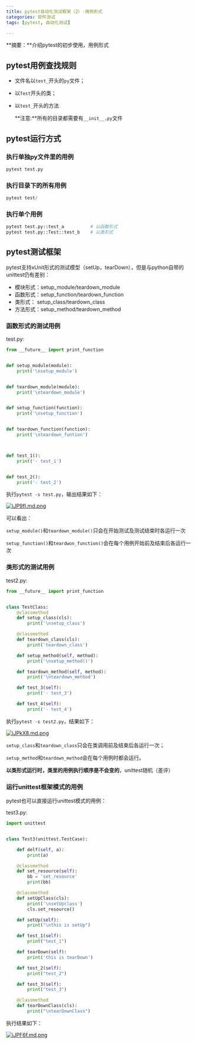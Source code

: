 ```yaml
---
title: pytest自动化测试框架（2）-用例形式
categories: 软件测试
tags: [pytest, 自动化测试]

---
```


**摘要：**介绍pytest的初步使用，用例形式

<!-- more -->

## pytest用例查找规则

- 文件名以`test_`开头的`py`文件；

- 以`Test`开头的类；

- 以`test_`开头的方法

  **注意:**所有的目录都需要有`__init__.py`文件

## pytest运行方式

### 执行单独py文件里的用例

```python
pytest test.py
```

### 执行目录下的所有用例

```python
pytest test/
```

### 执行单个用例

```python
pytest test.py::test_a			# 以函数形式
pytest test.py::Test::test_b	# 以类形式
```

## pytest测试框架

pytest支持xUnit形式的测试模型（setUp，tearDown），但是与python自带的unittest仍有差别：

- 模块形式：setup_module/teardown_module
- 函数形式：setup_function/teardown_function
- 类形式：    setup_class/teardown_class
- 方法形式：setup_method/teardown_method

### 函数形式的测试用例

test.py:

```python
from __future__ import print_function


def setup_module(module):
    print('\nsetup_module')


def teardown_module(module):
    print('\nteardown_module')


def setup_function(function):
    print('\nsetup_function')


def teardown_function(function):
    print('\nteardown_funtion')



def test_1():
    print('- test_1')


def test_2():
    print('- test_2')
```

执行`pytest -s test.py`，输出结果如下：

[![iJP9fI.md.png](http://img.qizhenjun.com/TIM截图20180928182003.png)](https://imgchr.com/i/iJP9fI)

可以看出：

`setup_module()`和`teardown_module()`只会在开始测试及测试结束时各运行一次

`setup_function()`和`teardwon_function()`会在每个用例开始前及结束后各运行一次

### 类形式的测试用例

test2.py:

```python
from __future__ import print_function


class TestClass:
    @classmethod
    def setup_class(cls):
        print('\nsetup_class')

    @classmethod
    def teardown_class(cls):
        print('teardown_class')

    def setup_method(self, method):
        print('\nsetup_method()')

    def teardown_method(self, method):
        print('\nteardown_method')

    def test_3(self):
        print('- test_3')

    def test_4(self):
        print('- test_4')

```

执行`pytest -s test2.py`，结果如下：

[![iJPkX8.md.png](http://img.qizhenjun.com/TIM截图20180928183008.png)](https://imgchr.com/i/iJPkX8)

`setup_class`和`teardown_class`只会在类调用前及结束后各运行一次；

`setup_method`和`teardown_method`会在每个用例时都会运行。

**以类形式运行时，类里的用例执行顺序是不会变的**，unittest随机（差评）

### 运行unittest框架模式的用例

pytest也可以直接运行unittest模式的用例：

test3.py:

```python
import unittest


class Test3(unittest.TestCase):

    def delf(self, a):
        print(a)

    @classmethod
    def set_resource(self):
        bb = 'set_resource'
        print(bb)

    @classmethod
    def setUpClass(cls):
        print('\nsetUpclass')
        cls.set_resource()

    def setUp(self):
        print("\nthis is setUp")

    def test_1(self):
        print("test_1")

    def tearDown(self):
        print('this is tearDown')

    def test_2(self):
        print("test_2")

    def test_3(self):
        print("test_3")

    @classmethod
    def tearDownClass(cls):
        print("\ntearDownClass")

```

执行结果如下：

[![iJPF6f.md.png](http://img.qizhenjun.com/TIM截图20180928184708.png)](https://imgchr.com/i/iJPF6f)

